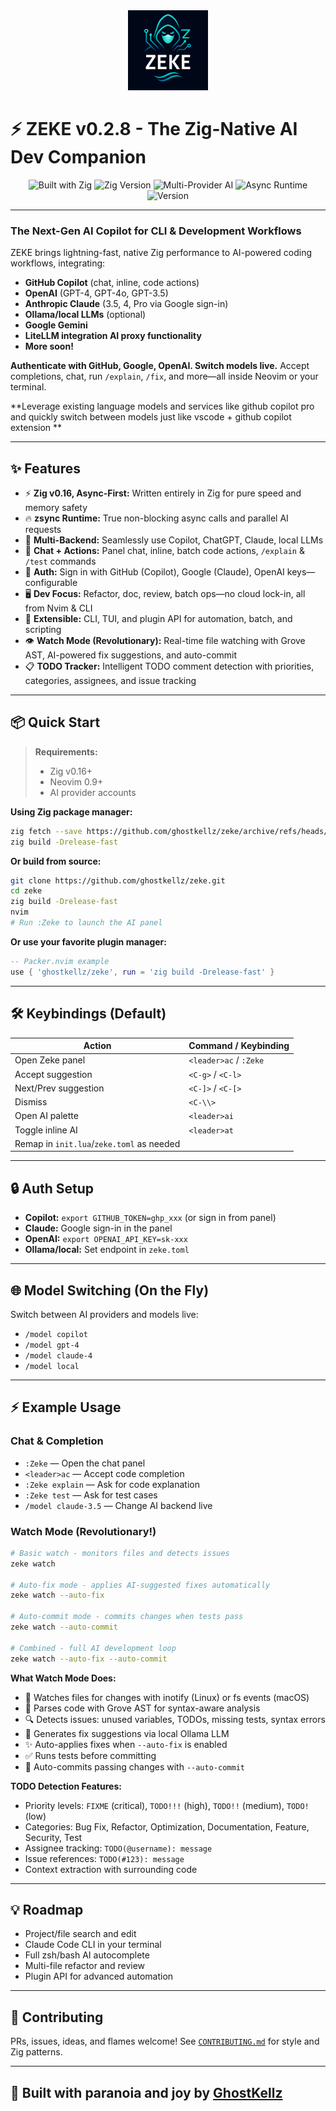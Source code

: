 <div align="center">
  <img src="assets/zeke-logo.png" alt="Zeke Logo" width="128" height="128" />
</div>

# ⚡ ZEKE v0.2.8 - The Zig-Native AI Dev Companion

<div align="center">

![Built with Zig](https://img.shields.io/badge/Built%20with-Zig-F7A41D?style=for-the-badge&logo=zig&logoColor=white)
![Zig Version](https://img.shields.io/badge/Zig-0.16.0--dev-orange?style=for-the-badge)
![Multi-Provider AI](https://img.shields.io/badge/Multi--Provider-AI-blue?style=for-the-badge&logo=openai&logoColor=white)
![Async Runtime](https://img.shields.io/badge/Async-Runtime-green?style=for-the-badge&logo=lightning&logoColor=white)
![Version](https://img.shields.io/badge/Version-0.2.8-brightgreen?style=for-the-badge)

</div>

---

### The Next-Gen AI Copilot for CLI & Development Workflows

ZEKE brings lightning-fast, native Zig performance to AI-powered coding workflows, integrating:

* **GitHub Copilot** (chat, inline, code actions)
* **OpenAI** (GPT-4, GPT-4o, GPT-3.5)
* **Anthropic Claude** (3.5, 4, Pro via Google sign-in)
* **Ollama/local LLMs** (optional)
* **Google Gemini** 
* **LiteLLM integration AI proxy functionality** 
* **More soon!**

**Authenticate with GitHub, Google, OpenAI. Switch models live.**
Accept completions, chat, run `/explain`, `/fix`, and more—all inside Neovim or your terminal.

**Leverage existing language models and services like github copilot pro and quickly switch between models just like vscode + github copilot extension **

---

## ✨ Features

* ⚡ **Zig v0.16, Async-First:** Written entirely in Zig for pure speed and memory safety
* 🔥 **zsync Runtime:** True non-blocking async calls and parallel AI requests
* 🤖 **Multi-Backend:** Seamlessly use Copilot, ChatGPT, Claude, local LLMs
* 📝 **Chat + Actions:** Panel chat, inline, batch code actions, `/explain` & `/test` commands
* 🔑 **Auth:** Sign in with GitHub (Copilot), Google (Claude), OpenAI keys—configurable
* 🖥️ **Dev Focus:** Refactor, doc, review, batch ops—no cloud lock-in, all from Nvim & CLI
* 🔌 **Extensible:** CLI, TUI, and plugin API for automation, batch, and scripting
* 👁️ **Watch Mode (Revolutionary):** Real-time file watching with Grove AST, AI-powered fix suggestions, and auto-commit
* 📋 **TODO Tracker:** Intelligent TODO comment detection with priorities, categories, assignees, and issue tracking

---


## 📦 Quick Start

> **Requirements:**
>
> * Zig v0.16+
> * Neovim 0.9+
> * AI provider accounts

**Using Zig package manager:**
```sh
zig fetch --save https://github.com/ghostkellz/zeke/archive/refs/heads/main.tar.gz
zig build -Drelease-fast
```

**Or build from source:**
```sh
git clone https://github.com/ghostkellz/zeke.git
cd zeke
zig build -Drelease-fast
nvim
# Run :Zeke to launch the AI panel
```

**Or use your favorite plugin manager:**

```lua
-- Packer.nvim example
use { 'ghostkellz/zeke', run = 'zig build -Drelease-fast' }
```

---

## 🛠️ Keybindings (Default)

| Action                                    | Command / Keybinding   |
| ----------------------------------------- | ---------------------- |
| Open Zeke panel                           | `<leader>ac` / `:Zeke` |
| Accept suggestion                         | `<C-g>` / `<C-l>`      |
| Next/Prev suggestion                      | `<C-]>` / `<C-[>`      |
| Dismiss                                   | `<C-\\>`               |
| Open AI palette                           | `<leader>ai`           |
| Toggle inline AI                          | `<leader>at`           |
| Remap in `init.lua`/`zeke.toml` as needed |                        |

---

## 🔒 Auth Setup

* **Copilot:** `export GITHUB_TOKEN=ghp_xxx` (or sign in from panel)
* **Claude:** Google sign-in in the panel
* **OpenAI:** `export OPENAI_API_KEY=sk-xxx`
* **Ollama/local:** Set endpoint in `zeke.toml`

---

## 🌐 Model Switching (On the Fly)

Switch between AI providers and models live:

* `/model copilot`
* `/model gpt-4`
* `/model claude-4`
* `/model local`

---

## ⚡ Example Usage

### Chat & Completion
* `:Zeke` — Open the chat panel
* `<leader>ac` — Accept code completion
* `:Zeke explain` — Ask for code explanation
* `:Zeke test` — Ask for test cases
* `/model claude-3.5` — Change AI backend live

### Watch Mode (Revolutionary!)
```sh
# Basic watch - monitors files and detects issues
zeke watch

# Auto-fix mode - applies AI-suggested fixes automatically
zeke watch --auto-fix

# Auto-commit mode - commits changes when tests pass
zeke watch --auto-commit

# Combined - full AI development loop
zeke watch --auto-fix --auto-commit
```

**What Watch Mode Does:**
* 📁 Watches files for changes with inotify (Linux) or fs events (macOS)
* 🌳 Parses code with Grove AST for syntax-aware analysis
* 🔍 Detects issues: unused variables, TODOs, missing tests, syntax errors
* 🤖 Generates fix suggestions via local Ollama LLM
* ✨ Auto-applies fixes when `--auto-fix` is enabled
* ✅ Runs tests before committing
* 📝 Auto-commits passing changes with `--auto-commit`

**TODO Detection Features:**
* Priority levels: `FIXME` (critical), `TODO!!!` (high), `TODO!!` (medium), `TODO!` (low)
* Categories: Bug Fix, Refactor, Optimization, Documentation, Feature, Security, Test
* Assignee tracking: `TODO(@username): message`
* Issue references: `TODO(#123): message`
* Context extraction with surrounding code

---

## 💡 Roadmap

* Project/file search and edit
* Claude Code CLI in your terminal
* Full zsh/bash AI autocomplete
* Multi-file refactor and review
* Plugin API for advanced automation

---

## 🤝 Contributing

PRs, issues, ideas, and flames welcome!
See [`CONTRIBUTING.md`](CONTRIBUTING.md) for style and Zig patterns.

---

## 👻 Built with paranoia and joy by [GhostKellz](https://github.com/ghostkellz)

